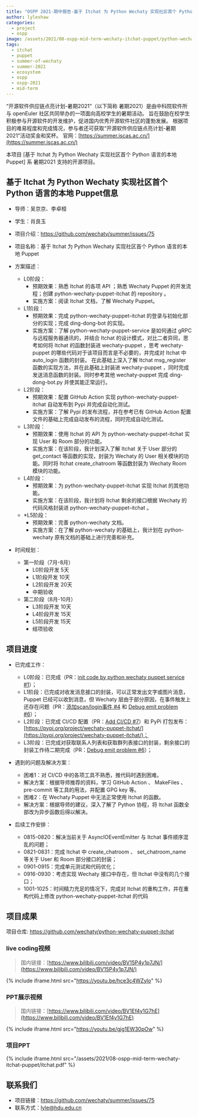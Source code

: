 ```yaml
---
title: "OSPP 2021-期中报告-基于 Itchat 为 Python Wechaty 实现社区首个 Python 语言的本地 Puppet"
author: lyleshaw
categories:
  - project
  - ospp
image: /assets/2021/08-ospp-mid-term-wechaty-itchat-puppet/python-wechaty-puppet-itchat.webp
tags:
  - itchat
  - puppet
  - summer-of-wechaty
  - summer-2021
  - ecosystem
  - ospp
  - ospp-2021
  - mid-term
---
```


“开源软件供应链点亮计划-暑期2021”（以下简称 暑期2021）是由中科院软件所与 openEuler 社区共同举办的一项面向高校学生的暑期活动。
旨在鼓励在校学生积极参与开源软件的开发维护，促进国内优秀开源软件社区的蓬勃发展。
根据项目的难易程度和完成情况，参与者还可获取“开源软件供应链点亮计划-暑期2021”活动奖金和奖杯。
官网：[https://summer.iscas.ac.cn/](https://summer.iscas.ac.cn/)

本项目 [基于 Itchat 为 Python Wechaty 实现社区首个 Python 语言的本地 Puppet] 系 暑期2021 支持的开源项目。

## 基于 Itchat 为 Python Wechaty 实现社区首个 Python 语言的本地 Puppet信息

- 导师：吴京京、李卓桓
- 学生：肖良玉
- 项目介绍：<https://github.com/wechaty/summer/issues/75>

- 项目名称：基于 Itchat 为 Python Wechaty 实现社区首个 Python 语言的本地 Puppet
- 方案描述：
  - L0阶段：
    - 预期效果：熟悉 Itchat 的各项 API ；熟悉 Wechaty Puppet 的开发流程；创建 python-wechaty-puppet-itchat 的 repository 。
    - 实施方案：阅读 Itchat 文档，了解 Wechaty Puppet。
  - L1阶段：
    - 预期效果：完成 python-wechaty-puppet-itchat 的登录与初始化部分的实现；完成  ding-dong-bot 的实现。
    - 实施方案：了解 python-wechaty-puppet-service 是如何通过 gRPC 与远程服务器通讯的，并结合 Itchat 的设计模式，对比二者异同，思考如何将 Itchat 的函数封装进 wechaty-puppet ，思考 wechaty-puppet 的哪些代码对于该项目而言是不必要的，并完成对 Itchat 中 auto_login 函数的封装。 在此基础上深入了解 Itchat msg_register 函数的实现方法，并在此基础上封装进 wechaty-puppet ，同时完成发送消息函数的封装。同时参考其他 wechaty-puppet 完成 ding-dong-bot.py 并使其能正常运行。
  - L2阶段：
    - 预期效果：配置 GitHub Action 实现 python-wechaty-puppet-itchat 自动发布到  Pypi 并完成自动化测试。
    - 实施方案：了解 Pypi 的发布流程，并在参考已有 GitHub Action 配置文件的基础上完成自动发布的流程，同时完成自动化测试。
  - L3阶段：
    - 预期效果：使用 Itchat 的 API 为 python-wechaty-puppet-itchat 实现 User 和  Room 部分的功能。
    - 实施方案：在该阶段，我计划深入了解 Itchat 关于 User 部分的 get_contact 等函数的实现，封装为 Wechaty 的 User 相关模块的功能。同时将 Itchat create_chatroom 等函数封装为 Wechaty Room 模块的功能。
  - L4阶段：
    - 预期效果：为 python-wechaty-puppet-itchat 实现 Itchat 的其他功能。
    - 实施方案：在该阶段，我计划将 Itchat 剩余的接口根据 Wechaty 的代码风格封装进 python-wechaty-puppet-itchat 。
  - *L5阶段：
    - 预期效果：完善 python-wechaty 文档。
    - 实施方案：在了解 python-wechaty 的基础上，我计划在 python-wechaty 原有文档的基础上进行完善和补充。

- 时间规划：
  - 第一阶段（7月-8月）
    - L0阶段开发 5天
    - L1阶段开发 10天
    - L2阶段开发 20天
    - 中期验收
  - 第二阶段（8月-10月）
    - L3阶段开发 10天
    - L4阶段开发 15天
    - L5阶段开发 15天
    - 结项验收

## 项目进度

- 已完成工作：  
  - L0阶段：已完成（PR：[init code by python wechaty puppet service #1](https://github.com/wechaty/python-wechaty-puppet-itchat/pull/1)）；
  - L1阶段：已完成对收发消息接口的封装，可以正常发出文字或图片消息， Puppet 已经可以收到消息，但 Wechaty 层由于部分原因，在事件触发上还存在问题（PR：[添加scan/login事件 #4](https://github.com/wechaty/python-wechaty-puppet-itchat/pull/4) 和 [Debug emit problem #6](https://github.com/wechaty/python-wechaty-puppet-itchat/pull/6)）；
  - L2阶段：已完成 CI/CD 配置（PR：[Add CI/CD #7](https://github.com/wechaty/python-wechaty-puppet-itchat/pull/7)）和 PyPi 打包发布：[https://pypi.org/project/wechaty-puppet-itchat/](https://pypi.org/project/wechaty-puppet-itchat/)；
  - L3阶段：已完成对获取联系人列表和获取群列表接口的封装，剩余接口的封装工作待二期完成（PR：[Debug emit problem #6](https://github.com/wechaty/python-wechaty-puppet-itchat/pull/6)）；

- 遇到的问题及解决方案：  
  - 困难1：对 CI/CD 中的各项工具不熟悉，推代码时遇到困难。
  - 解决方案：根据导师推荐的资料，学习 GitHub Action 、 MakeFiles 、 pre-commit 等工具的用法，并配置 GPG key 等。
  - 困难2：在 Wechaty Puppet 中无法正常使用 Itchat 的函数。
  - 解决方案：根据导师的建议，深入了解了 Python 协程，将 Itchat 函数全部改为异步函数后得以解决。

- 后续工作安排：  
  - 0815-0820：解决当前关于 AsyncIOEventEmitter 与 Itchat 事件顺序混乱的问题；
  - 0821-0831：完成 Itchat 中 create_chatroom 、 set_chatroom_name 等关于 User 和 Room 部分接口的封装；
  - 0901-0915：完成单元测试和代码优化；
  - 0916-0930：考虑实现 Wechaty 接口中存在，但 Itchat 中没有的几个接口；
  - 1001-1025：时间精力充足的情况下，完成对 Itchat 的重构工作，并在重构代码上修改  python-wechaty-puppet-itchat 的代码  

## 项目成果

项目仓库: <https://github.com/wechaty/python-wechaty-puppet-itchat>  

### live coding视频

> 国内链接：[https://www.bilibili.com/video/BV15P4y1p7JN/](https://www.bilibili.com/video/BV15P4y1p7JN/)

{% include iframe.html src="https://youtu.be/hce3c4WZylo" %}

### PPT展示视频

> 国内链接：[https://www.bilibili.com/video/BV1Ef4y1G7hE](https://www.bilibili.com/video/BV1Ef4y1G7hE)

{% include iframe.html src="https://youtu.be/gjg1EW30pOw" %}

### 项目PPT

{% include iframe.html src="/assets/2021/08-ospp-mid-term-wechaty-itchat-puppet/itchat.pdf" %}

## 联系我们

- 项目链接：<https://github.com/wechaty/summer/issues/75>
- 联系方式：<lyle@hdu.edu.cn>
